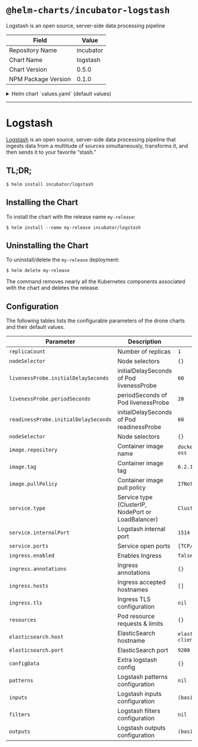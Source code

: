 # `@helm-charts/incubator-logstash`

Logstash is an open source, server-side data processing pipeline

| Field               | Value     |
| ------------------- | --------- |
| Repository Name     | incubator |
| Chart Name          | logstash  |
| Chart Version       | 0.5.0     |
| NPM Package Version | 0.1.0     |

<details>

<summary>Helm chart `values.yaml` (default values)</summary>

```yaml
# Default values for logstash.
# This is a YAML-formatted file.
# Declare variables to be passed into your templates.
replicaCount: 1
nodeSelector: {}
image:
  repository: docker.elastic.co/logstash/logstash-oss
  tag: 6.2.1
  pullPolicy: IfNotPresent
service:
  type: ClusterIP
  internalPort: 1514
  ports:
    - name: 'syslog-tcp'
      protocol: TCP
      containerPort: 1514
    - name: 'syslog-udp'
      protocol: UDP
      containerPort: 1514
    - name: 'filebeat-tcp'
      protocol: TCP
      containerPort: 5044

# Extra config options
configData: {}

livenessProbe:
  initialDelaySeconds: 60
  periodSeconds: 20
readinessProbe:
  initialDelaySeconds: 120

ingress:
  enabled: false
  # Used to create an Ingress and Service record.
  # hosts:
  #   - name: "logstash-udp.local"
  #     protocol: UDP
  #     serviceName: logstash-udp
  #     servicePort: 514
  annotations:
    # kubernetes.io/ingress.class: nginx
    # kubernetes.io/tls-acme: "true"
  tls:
    # Secrets must be manually created in the namespace.
    # - secretName: chart-example-tls
    #   hosts:
    #     - chart-example.local
resources:
  {}
  # We usually recommend not to specify default resources and to leave this as a conscious
  # choice for the user. This also increases chances charts run on environments with little
  # resources, such as Minikube. If you do want to specify resources, uncomment the following
  # lines, adjust them as necessary, and remove the curly braces after 'resources:'.
  # limits:
  #  cpu: 100m
  #  memory: 128Mi
  # requests:
  #  cpu: 100m
  #  memory: 128Mi

elasticsearch:
  host: 'elasticsearch-client.default.svc.cluster.local'
  port: 9200

# patterns for filters
# each element will be turned into it's own pattern file
patterns:
  # testpattern: |-
  #     TESTING {"foo":.*}$

inputs:
  main: |-
    input {
      tcp {
        port => "${SYSLOG_PORT}"
        type => syslog
      }
      udp {
        port => 1514
        type => syslog
      }
      beats {
        port => 5044
      }
    }

filters:
  # main: |-
  #   filter {
  #   }

outputs:
  main: |-
    output {
      elasticsearch {
        hosts => ["${ELASTICSEARCH_HOST}:${ELASTICSEARCH_PORT}"]
      }
    }
```

</details>

---

# Logstash

[Logstash](https://www.elastic.co/products/logstash) is an open source, server-side data processing pipeline that ingests data from a multitude of sources simultaneously, transforms it, and then sends it to your favorite “stash.”

## TL;DR;

```console
$ helm install incubator/logstash
```

## Installing the Chart

To install the chart with the release name `my-release`:

```console
$ helm install --name my-release incubator/logstash
```

## Uninstalling the Chart

To uninstall/delete the `my-release` deployment:

```console
$ helm delete my-release
```

The command removes nearly all the Kubernetes components associated with the
chart and deletes the release.

## Configuration

The following tables lists the configurable parameters of the drone charts and their default values.

| Parameter                            | Description                                        | Default                                          |
| ------------------------------------ | -------------------------------------------------- | ------------------------------------------------ |
| `replicaCount`                       | Number of replicas                                 | `1`                                              |
| `nodeSelector`                       | Node selectors                                     | `{}`                                             |
| `livenessProbe.initialDelaySeconds`  | initialDelaySeconds of Pod livenessProbe           | `60`                                             |
| `livenessProbe.periodSeconds`        | periodSeconds of Pod livenessProbe                 | `20`                                             |
| `readinessProbe.initialDelaySeconds` | initialDelaySeconds of Pod readinessProbe          | `60`                                             |
| `nodeSelector`                       | Node selectors                                     | `{}`                                             |
| `image.repository`                   | Container image name                               | `docker.elastic.co/logstash/logstash-oss`        |
| `image.tag`                          | Container image tag                                | `6.2.1`                                          |
| `image.pullPolicy`                   | Container image pull policy                        | `IfNotPresent`                                   |
| `service.type`                       | Service type (ClusterIP, NodePort or LoadBalancer) | `ClusterIP`                                      |
| `service.internalPort`               | Logstash internal port                             | `1514`                                           |
| `service.ports`                      | Service open ports                                 | `[TCP/1514, UDP/1514, TCP/5044]`                 |
| `ingress.enabled`                    | Enables Ingress                                    | `false`                                          |
| `ingress.annotations`                | Ingress annotations                                | `{}`                                             |
| `ingress.hosts`                      | Ingress accepted hostnames                         | `[]`                                             |
| `ingress.tls`                        | Ingress TLS configuration                          | `nil`                                            |
| `resources`                          | Pod resource requests & limits                     | `{}`                                             |
| `elasticsearch.host`                 | ElasticSearch hostname                             | `elasticsearch-client.default.svc.cluster.local` |
| `elasticsearch.port`                 | ElasticSearch port                                 | `9200`                                           |
| `configData`                         | Extra logstash config                              | `{}`                                             |
| `patterns`                           | Logstash patterns configuration                    | `nil`                                            |
| `inputs`                             | Logstash inputs configuration                      | `(basic)`                                        |
| `filters`                            | Logstash filters configuration                     | `nil`                                            |
| `outputs`                            | Logstash outputs configuration                     | `(basic)`                                        |
